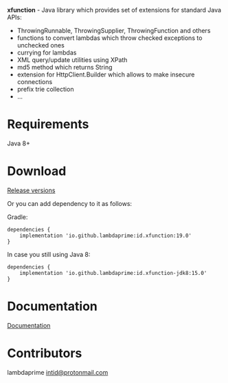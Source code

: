 **xfunction** - Java library which provides set of extensions for standard Java APIs:

- ThrowingRunnable, ThrowingSupplier, ThrowingFunction and others
- functions to convert lambdas which throw checked exceptions to unchecked ones
- currying for lambdas
- XML query/update utilities using XPath
- md5 method which returns String
- extension for HttpClient.Builder which allows to make insecure connections
- prefix trie collection
- ...

# Requirements

Java 8+

# Download

[Release versions](https://github.com/lambdaprime/xfunction/releases)

Or you can add dependency to it as follows:

Gradle:

```
dependencies {
    implementation 'io.github.lambdaprime:id.xfunction:19.0'
}
```

In case you still using Java 8:

```
dependencies {
    implementation 'io.github.lambdaprime:id.xfunction-jdk8:15.0'
}
```

# Documentation

[Documentation](http://portal2.atwebpages.com/xfunction)

# Contributors

lambdaprime <intid@protonmail.com>
